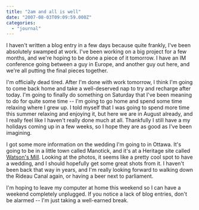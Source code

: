 ```yaml
---
title: "2am and all is well"
date: "2007-08-03T09:09:59.000Z"
categories: 
  - "journal"
---
```


I haven't written a blog entry in a few days because quite frankly, I've been absolutely swamped at work. I've been working on a big project for a few months, and we're hoping to be done a piece of it tomorrow. I have an IM conference going between a guy in Europe, and another guy out here, and we're all putting the final pieces together.

I'm officially dead tired. After I'm done with work tomorrow, I think I'm going to come back home and take a well-deserved nap to try and recharge after today. I'm going to finally do something on Saturday that I've been meaning to do for quite some time -- I'm going to go home and spend some time relaxing where I grew up. I told myself that I was going to spend more time this summer relaxing and enjoying it, but here we are in August already, and I really feel like I haven't really done much at all. Thankfully I still have a my holidays coming up in a few weeks, so I hope they are as good as I've been imagining.

I got some more information on the wedding I'm going to in Ottawa. It's going to be in a little town called Manotick, and it's at a Heritage site called [Watson's Mill](http://www.watsonsmill.com/Home.html). Looking at the photos, it seems like a pretty cool spot to have a wedding, and I should hopefully get some great shots from it. I haven't been back that way in years, and I'm really looking forward to walking down the Rideau Canal again, or having a beer next to parliament.

I'm hoping to leave my computer at home this weekend so I can have a weekend completely unplugged. If you notice a lack of blog entries, don't be alarmed -- I'm just taking a well-earned break.
